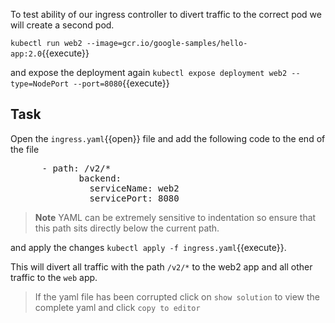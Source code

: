 To test ability of our ingress controller to divert traffic to the correct pod we will create a second pod.

`kubectl run web2 --image=gcr.io/google-samples/hello-app:2.0`{{execute}}

and expose the deployment again `kubectl expose deployment web2 --type=NodePort --port=8080`{{execute}}

## Task

Open the `ingress.yaml`{{open}} file and add the following code to the end of the file
<pre>      - path: /v2/*
             backend:
               serviceName: web2
               servicePort: 8080</pre>
>**Note** YAML can be extremely sensitive to indentation so ensure that this path sits directly below the current path.

and apply the changes `kubectl apply -f ingress.yaml`{{execute}}.

This will divert all traffic with the path `/v2/*` to the web2 app and all other traffic to the `web` app.

>If the yaml file has been corrupted click on `show solution` to view the complete yaml and click `copy to editor`